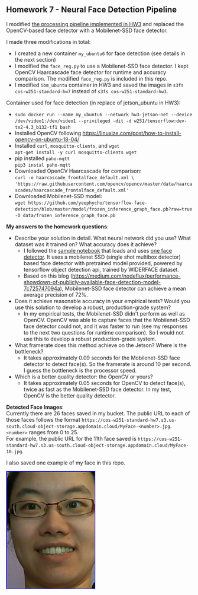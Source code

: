 ## Homework 7 - Neural Face Detection Pipeline

I modified [the processing pipeline implemented in HW3](https://github.com/AngelaWuGitHub/Berkeley-w251/tree/master/HW3) and replaced the OpenCV-based face detector with a Mobilenet-SSD face detector. 

I made three modifications in total:
* I created a new container `my_ubuntu6` for face detection (see details in the next section)
* I modified the `face_reg.py` to use a Mobilenet-SSD face detector. I kept OpenCV Haarcascade face detector for runtime and accuracy comparison. The modified `face_reg.py` is included in this repo.
* I modified `ibm_ubuntu` container in HW3 and saved the images in `s3fs cos-w251-standard-hw7` instead of `s3fs cos-w251-standard-hw3`.

Container used for face detection (in replace of jetson_ubuntu in HW3):
* `sudo docker run --name my_ubuntu6 --network hw3-jetson-net --device /dev/video1:/dev/video1 --privileged -dit -d w251/tensorflow:dev-tx2-4.3_b132-tf1 bash`
* Installed OpenCV following https://linuxize.com/post/how-to-install-opencv-on-ubuntu-18-04/
* Installed `curl`, `mosquitto-clients`, and `wget`  
    `apt-get install -y curl mosquitto-clients wget`
* pip installed `paho-mqtt`  
    `pip3 instal paho-mqtt`
* Downloaded OpenCV Haarcascade for comparison:  
    `curl -o haarcascade_frontalface_default.xml \
    'https://raw.githubusercontent.com/opencv/opencv/master/data/haarcascades/haarcascade_frontalface_default.xml'`
* Downloaded Mobilenet-SSD model:  
    `wget https://github.com/yeephycho/tensorflow-face-detection/blob/master/model/frozen_inference_graph_face.pb?raw=true -O data/frozen_inference_graph_face.pb`

**My answers to the homework questions**:
* Describe your solution in detail. What neural network did you use? What dataset was it trained on? What accuracy does it achieve?
    * I followed the [sample notebook](https://github.com/MIDS-scaling-up/v2/blob/master/week07/hw/hw07-hint.ipynb) that loads and uses [one face detector](https://github.com/yeephycho/tensorflow-face-detection). It uses a mobilenet SSD (single shot multibox detector) based face detector with pretrained model provided, powered by tensorflow object detection api, trained by WIDERFACE dataset. 
    * Based on this blog (https://medium.com/nodeflux/performance-showdown-of-publicly-available-face-detection-model-7c725747094a), Mobilenet-SSD face detector can achieve a mean average precision of 72%.
* Does it achieve reasonable accuracy in your empirical tests? Would you use this solution to develop a robust, production-grade system?
    * In my empirical tests, the Mobilenet-SSD didn't perform as well as OpenCV. OpenCV was able to capture faces that the Mobilenet-SSD face detector could not, and it was faster to run (see my responses to the next two questions for runtime comparison). So I would not use this to develop a robust production-grade system.
* What framerate does this method achieve on the Jetson? Where is the bottleneck?
    * It takes approximately 0.09 seconds for the Mobilenet-SSD face detector to detect face(s). So the framerate is around 10 per second. I guess the bottleneck is the processor speed.
* Which is a better quality detector: the OpenCV or yours?
    * It takes approximately 0.05 seconds for OpenCV to detect face(s), twice as fast as the Mobilenet-SSD face detector. In my test, OpenCV is the better quality detector.
    
**Detected Face Images**:  
Currently there are 26 faces saved in my bucket. The public URL to each of those faces follows the format `https://cos-w251-standard-hw7.s3.us-south.cloud-object-storage.appdomain.cloud/MyFace-<number>.jpg`. `<number>` ranges from 0 to 25.  
For example, the public URL for the 11th face saved is `https://cos-w251-standard-hw7.s3.us-south.cloud-object-storage.appdomain.cloud/MyFace-10.jpg`.  

I also saved one example of my face in this repo.  

![Example](MyFace-10.jpg)
